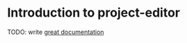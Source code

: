 # Introduction to project-editor

TODO: write [great documentation](http://jacobian.org/writing/what-to-write/)
